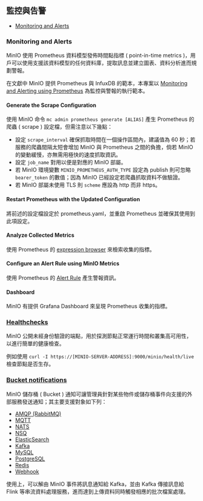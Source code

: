 ## 監控與告警

+ [Monitoring and Alerts](https://min.io/docs/minio/container/operations/monitoring.html)

### Monitoring and Alerts

MinIO 使用 Prometheus 資料模型發佈時間點指標 ( point-in-time metrics )，用戶可以使用支援該資料模型的任何資料庫，提取訊息並建立圖表、資料分析進而規劃警報。

在文獻中 MinIO 提供 Prometheus 與 InfuxDB 的範本，本專案以 [Monitoring and Alerting using Prometheus](https://min.io/docs/minio/container/operations/monitoring/collect-minio-metrics-using-prometheus.html#minio-metrics-collect-using-prometheus) 為監控與警報的執行範本。

#### Generate the Scrape Configuration

使用 MinIO 命令 ```mc admin prometheus generate [ALIAS]``` 產生 Prometheus 的爬蟲 ( scrape ) 設定檔，但需注意以下幾點：

+ 設定 ```scrape_interval``` 確保抓取時間在一個操作區間內，建議值為 60 秒；若服務的爬蟲間隔太短會增加 MinIO 與 Prometheus 之間的負擔，倘若 MinIO 的變動緩慢，亦無需用極快的速度抓取資訊。
+ 設定 ```job_name``` 對用以便是對應的 MinIO 部屬。
+ 若 MinIO 環境變數 ```MINIO_PROMETHEUS_AUTH_TYPE``` 設定為 publish 則可忽略 ```bearer_token``` 的數值；因為 MinIO 已經設定若爬蟲抓取資料不做驗證。
+ 若 MinIO 部屬未使用 TLS 則 ```scheme``` 應設為 http 而非 https。

#### Restart Prometheus with the Updated Configuration

將前述的設定檔設定於 prometheus.yaml，並重啟 Prometheus 並確保其使用到此項設定。

#### Analyze Collected Metrics

使用 Prometheus 的 [expression browser](https://prometheus.io/docs/prometheus/latest/getting_started/#using-the-expression-browser) 來檢索收集的指標。

#### Configure an Alert Rule using MinIO Metrics

使用 Prometheus 的 [Alert Rule](https://prometheus.io/docs/prometheus/latest/configuration/alerting_rules/) 產生警報資訊。

#### Dashboard

MinIO 有提供 Grafana Dashboard 來呈現 Prometheus 收集的指標。

### [Healthchecks](https://min.io/docs/minio/container/operations/monitoring/healthcheck-probe.html#minio-healthcheck-api)

MinIO 公開未經身份驗證的端點，用於探測節點正常運行時間和叢集高可用性，以進行簡單的健康檢查。

例如使用 ```curl -I https://[MINIO-SERVER-ADDRESS]:9000/minio/health/live``` 檢查節點是否生存。

### [Bucket notifications](https://min.io/docs/minio/linux/administration/monitoring/bucket-notifications.html)

MinIO 儲存桶 ( Bucket ) 通知可讓管理員針對某些物件或儲存桶事件向支援的外部服務發送通知；其主要支援對象如下列：

+ [AMQP (RabbitMQ)](https://min.io/docs/minio/linux/administration/monitoring/publish-events-to-amqp.html)
+ [MQTT](https://min.io/docs/minio/linux/administration/monitoring/publish-events-to-mqtt.html)
+ [NATS](https://min.io/docs/minio/linux/administration/monitoring/publish-events-to-nats.html)
+ [NSQ](https://min.io/docs/minio/linux/administration/monitoring/publish-events-to-nsq.html)
+ [ElasticSearch](https://min.io/docs/minio/linux/administration/monitoring/publish-events-to-elasticsearch.html)
+ [Kafka](https://min.io/docs/minio/linux/administration/monitoring/publish-events-to-kafka.html)
+ [MySQL](https://min.io/docs/minio/linux/administration/monitoring/publish-events-to-mysql.html)
+ [PostgreSQL](https://min.io/docs/minio/linux/administration/monitoring/publish-events-to-postgresql.html)
+ [Redis](https://min.io/docs/minio/linux/administration/monitoring/publish-events-to-redis.html)
+ [Webhook](https://min.io/docs/minio/linux/administration/monitoring/publish-events-to-webhook.html)

使用上，可以解由 MinIO 事件將訊息通知給 Kafka，並由 Kafka 傳接訊息給 Flink 等串流資料處理服務，進而達到上傳資料同時觸發相應的批次檔案處理。

